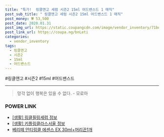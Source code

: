 ```yaml
--- 
title: "특가!  링클앤고 세럼 시즌2 15ml 어드밴스드 1 매직" 
post_sub_title: " 링클앤고 세럼 시즌2 15ml 어드밴스드 1 매직" 
post_money: ₩ 53,500 
post_date: 2020.01.31 
post_img_url: https://static.coupangcdn.com/image/vendor_inventory/71bd/560f669979e6381334d5ff1387950d7f0806b18d68022b1d82fecfd7be7b.png 
post_link_url: https://coupa.ng/bnLeti 
categories: 
  - vendor_inventory 
tags: 
  - 링클앤고 
  - 시즌2 
  - 15ml 
  - 어드밴스드 
--- 
```

  #링클앤고 #시즌2 #15ml #어드밴스드 
<hr> 

> 망각 없이 행복은 있을 수 없다. - 모로아 


### POWER LINK

* <a href="https://blog.naver.com/fasyy4321/221760555758" target="_blank"> [생활] 링클필링세럼 정보 </a>
* <a href="https://blog.naver.com/santokki14/221773758790" target="_blank"> [생활] 키플링클라스서울 정보 </a>
* <a href="https://blog.naver.com/an0733/221784961977" target="_blank">베리떼 안티링클 에센스 EX 30ml+머리끈1개</a>
